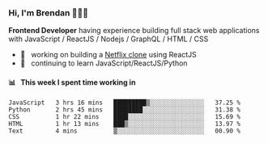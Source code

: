 ### Hi, I'm Brendan 👨🏻‍💻

<b>Frontend Developer</b> having experience building full stack web applications with JavaScript / ReactJS / Nodejs / GraphQL / HTML / CSS</p>

 - 🚀 	&nbsp; working on building a [Netflix clone](https://github.com/brendantfinn/netflix-clone) using ReactJS
 - 🌱 	&nbsp; continuing to learn JavaScript/ReactJS/Python

 
 
#### 📊 	&nbsp; This week I spent time working in
<!--START_SECTION:waka-->
```text
JavaScript   3 hrs 16 mins   █████████▒░░░░░░░░░░░░░░░   37.25 % 
Python       2 hrs 45 mins   ████████░░░░░░░░░░░░░░░░░   31.38 % 
CSS          1 hr 22 mins    ████░░░░░░░░░░░░░░░░░░░░░   15.69 % 
HTML         1 hr 13 mins    ███▒░░░░░░░░░░░░░░░░░░░░░   13.97 % 
Text         4 mins          ▒░░░░░░░░░░░░░░░░░░░░░░░░   00.90 % 
```
<!--END_SECTION:waka-->
